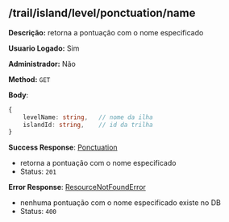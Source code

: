 ## /trail/island/level/ponctuation/name

**Descrição:** retorna a pontuação com o nome especificado

**Usuario Logado:** Sim

**Administrador:** Não

**Method:** `GET`

**Body**:

```typescript
{
    levelName: string,   // nome da ilha
    islandId: string,    // id da trilha
}
```

**Success Response**: [Ponctuation](../../../../src/domain/trilhas/@entities/ponctuation.ts)
- retorna a pontuação com o nome especificado
- Status: `201`

**Error Response**: [ResourceNotFoundError](../../../../src/core/errors/resource-not-found-error.ts)
- nenhuma pontuação com o nome especificado existe no DB
- Status: `400`


